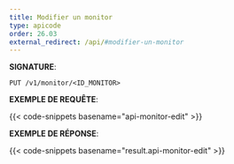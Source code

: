 ```yaml
---
title: Modifier un monitor
type: apicode
order: 26.03
external_redirect: /api/#modifier-un-monitor
---
```


**SIGNATURE**:

`PUT /v1/monitor/<ID_MONITOR>`

**EXEMPLE DE REQUÊTE**:

{{< code-snippets basename="api-monitor-edit" >}}

**EXEMPLE DE RÉPONSE**:

{{< code-snippets basename="result.api-monitor-edit" >}}
